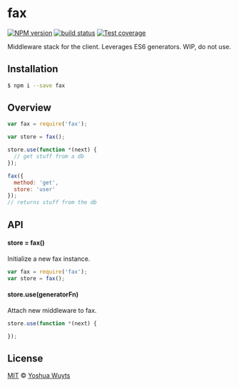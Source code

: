 # fax
[![NPM version][npm-image]][npm-url]
[![build status][travis-image]][travis-url]
[![Test coverage][coveralls-image]][coveralls-url]

Middleware stack for the client. Leverages ES6 generators. WIP, do not use.

## Installation
```bash
$ npm i --save fax
```

## Overview
```js
var fax = require('fax');

var store = fax();

store.use(function *(next) {
  // get stuff from a db
});

fax({
  method: 'get',
  store: 'user'
});
// returns stuff from the db
```

## API
#### store = fax()
Initialize a new fax instance.
```js
var fax = require('fax');
var store = fax();
```

#### store.use(generatorFn)
Attach new middleware to fax.
```js
store.use(function *(next) {

});
```

## License
[MIT](https://tldrlegal.com/license/mit-license) ©
[Yoshua Wuyts](yoshuawuyts.com)

[npm-image]: https://img.shields.io/npm/v/fax.svg?style=flat-square
[npm-url]: https://npmjs.org/package/fax
[travis-image]: https://img.shields.io/travis/yoshuawuyts/fax.svg?style=flat-square
[travis-url]: https://travis-ci.org/yoshuawuyts/fax
[coveralls-image]: https://img.shields.io/coveralls/yoshuawuyts/fax.svg?style=flat-square
[coveralls-url]: https://coveralls.io/r/yoshuawuyts/fax?branch=master
